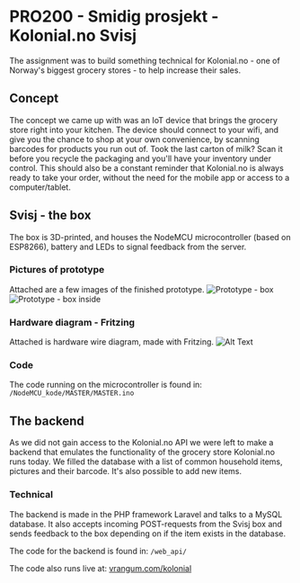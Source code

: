 # PRO200 - Smidig prosjekt - Kolonial.no Svisj

The assignment was to build something technical for Kolonial.no - one of Norway's biggest grocery stores - to help increase their sales.

## Concept
The concept we came up with was an IoT device that brings the grocery store right into your kitchen. The device should connect to your wifi, and give you the chance to shop at your own convenience, by scanning barcodes for products you run out of. Took the last carton of milk? Scan it before you recycle the packaging and you'll have your inventory under control. This should also be a constant reminder that Kolonial.no is always ready to take your order, without the need for the mobile app or access to a computer/tablet.

## Svisj - the box

The box is 3D-printed, and houses the NodeMCU microcontroller (based on ESP8266), battery and LEDs to signal feedback from the server.

### Pictures of prototype

Attached are a few images of the finished prototype.
![Prototype - box](https://camo.githubusercontent.com/648860f665b79186a30580cffb675ade579db7f8/68747470733a2f2f692e696d6775722e636f6d2f45624c487744362e6a7067)
![Prototype - box inside](https://camo.githubusercontent.com/f28e7bc8900af5f7b23dd679d5b8635698bf33b2/68747470733a2f2f692e696d6775722e636f6d2f6e6d7252724a442e6a7067)


### Hardware diagram - Fritzing

Attached is hardware wire diagram, made with Fritzing.
![Alt Text](Koblingskjema/KoloBox_bb.png?raw=true, "Fritzing diagram")

### Code

The code running on the microcontroller is found in:
`/NodeMCU_kode/MASTER/MASTER.ino`

## The backend

As we did not gain access to the Kolonial.no API we were left to make a backend that emulates the functionality of the grocery store Kolonial.no runs today. We filled the database with a list of common household items, pictures and their barcode. It's also possible to add new items.

### Technical

The backend is made in the PHP framework Laravel and talks to a MySQL database. It also accepts incoming POST-requests from the Svisj box and sends feedback to the box depending on if the item exists in the database.

The code for the backend is found in:
`/web_api/`

The code also runs live at: [vrangum.com/kolonial](http://www.vrangum.com/kolonial)
